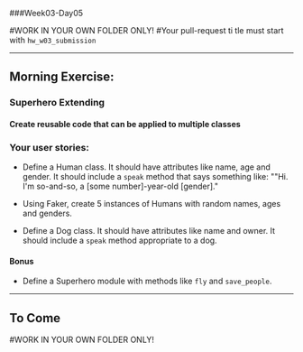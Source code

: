 ###Week03-Day05

#WORK IN YOUR OWN FOLDER ONLY!
#Your pull-request ti	tle must start with `hw_w03_submission`

---


## Morning Exercise:
### Superhero Extending

#### Create reusable code that can be applied to multiple classes

### Your user stories:

* Define a Human class. It should have attributes like name, age and gender. It should include a `speak` method that says something like:  ""Hi.  I'm so-and-so, a [some number]-year-old [gender]."

* Using Faker, create 5 instances of Humans with random names, ages and genders.

* Define a Dog class.  It should have attributes like name and owner. It should include a `speak` method appropriate to a dog.


#### Bonus

* Define a Superhero module with methods like `fly` and `save_people`.

---

## To Come









#WORK IN YOUR OWN FOLDER ONLY!

